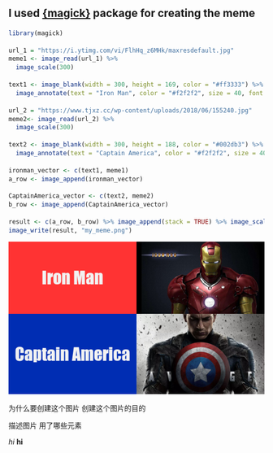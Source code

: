 ## I used [{magick}](https://cran.r-project.org/web/packages/magick/vignettes/intro.html) package for creating the meme

```r
library(magick)

url_1 = "https://i.ytimg.com/vi/FlhHq_z6MHk/maxresdefault.jpg"
meme1 <- image_read(url_1) %>% 
  image_scale(300)

text1 <- image_blank(width = 300, height = 169, color = "#ff3333") %>%
  image_annotate(text = "Iron Man", color = "#f2f2f2", size = 40, font = "Impact", gravity = "center")

url_2 = "https://www.tjxz.cc/wp-content/uploads/2018/06/155240.jpg"
meme2<- image_read(url_2) %>% 
  image_scale(300)  

text2 <- image_blank(width = 300, height = 188, color = "#002db3") %>%
  image_annotate(text = "Captain America", color = "#f2f2f2", size = 40, font = "Impact", gravity = "center")

ironman_vector <- c(text1, meme1)
a_row <- image_append(ironman_vector)

CaptainAmerica_vector <- c(text2, meme2)
b_row <- image_append(CaptainAmerica_vector)

result <- c(a_row, b_row) %>% image_append(stack = TRUE) %>% image_scale(600)
image_write(result, "my_meme.png")
```

![](my_meme.png)


为什么要创建这个图片
创建这个图片的目的

描述图片
用了哪些元素

*hi*
**hi**








  



